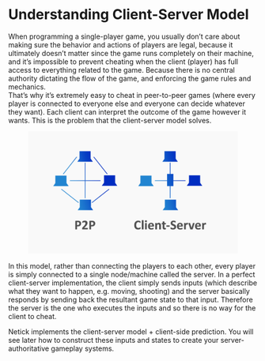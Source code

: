 # Understanding Client-Server Model

When programming a single-player game, you usually don’t care about making sure the behavior and actions of players are legal, because it ultimately doesn’t matter since the game runs completely on their machine, and it’s impossible to prevent cheating when the client (player) has full access to everything related to the game. Because there is no central authority dictating the flow of the game, and enforcing the game rules and mechanics.\
That’s why it’s extremely easy to cheat in peer-to-peer games (where every player is connected to everyone else and everyone can decide whatever they want). Each client can interpret the outcome of the game however it wants. This is the problem that the client-server model solves.

<figure><img src="../images/models.png" alt=""><figcaption></figcaption></figure>

In this model, rather than connecting the players to each other, every player is simply connected to a single node/machine called the server. In a perfect client-server implementation, the client simply sends inputs (which describe what they want to happen, e.g. moving, shooting) and the server basically responds by sending back the resultant game state to that input. Therefore the server is the one who executes the inputs and so there is no way for the client to cheat.

Netick implements the client-server model + client-side prediction. You will see later how to construct these inputs and states to create your server-authoritative gameplay systems.
